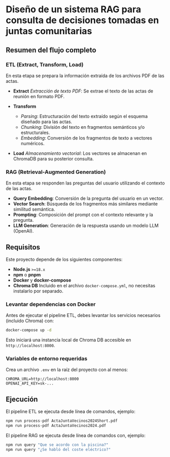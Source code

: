 # Diseño de un sistema RAG para consulta de decisiones tomadas en juntas comunitarias

## Resumen del flujo completo

### ETL (Extract, Transform, Load)

En esta etapa se prepara la información extraída de los archivos PDF de las actas.

* **Extract**
  *Extracción de texto PDF*: Se extrae el texto de las actas de reunión en formato PDF.

* **Transform**

  * *Parsing*: Estructuración del texto extraído según el esquema diseñado para las actas.
  * *Chunking*: División del texto en fragmentos semánticos y/o estructurales.
  * *Embedding*: Conversión de los fragmentos de texto a vectores numéricos.

* **Load**
  *Almacenamiento vectorial*: Los vectores se almacenan en ChromaDB para su posterior consulta.


### RAG (Retrieval-Augmented Generation)

En esta etapa se responden las preguntas del usuario utilizando el contexto de las actas.

* **Query Embedding**: Conversión de la pregunta del usuario en un vector.
* **Vector Search**: Búsqueda de los fragmentos más similares mediante similitud semántica.
* **Prompting**: Composición del prompt con el contexto relevante y la pregunta.
* **LLM Generation**: Generación de la respuesta usando un modelo LLM (OpenAI).


## Requisitos

Este proyecto depende de los siguientes componentes:

* **Node.js** `>=18.x`
* **npm** o **pnpm**
* **Docker** y **docker-compose**
* **Chroma DB**
  Incluido en el archivo `docker-compose.yml`, no necesitas instalarlo por separado.

### Levantar dependencias con Docker

Antes de ejecutar el pipeline ETL, debes levantar los servicios necesarios (incluido Chroma) con:

```bash
docker-compose up -d
```

Esto iniciará una instancia local de Chroma DB accesible en `http://localhost:8000`.

### Variables de entorno requeridas

Crea un archivo `.env` en la raíz del proyecto con al menos:

```env
CHROMA_URL=http://localhost:8000
OPENAI_API_KEY=sk-...
```

## Ejecución

El pipeline ETL se ejecuta desde línea de comandos, ejemplo:

```bash
npm run process-pdf ActaJuntaVecinos2024Short.pdf
npm run process-pdf ActaJuntaVecinos2024.pdf
```

El pipeline RAG se ejecuta desde línea de comandos con, ejemplo:

```bash
npm run query "Que se acordo con la piscina?"
npm run query "¿Se habló del coste eléctrico?"
```